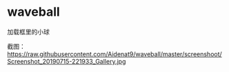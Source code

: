 # waveball
加载框里的小球


截图：
https://raw.githubusercontent.com/Aidenat9/waveball/master/screenshoot/Screenshot_20190715-221933_Gallery.jpg
